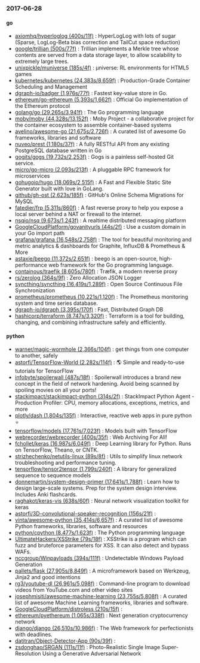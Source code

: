 ### 2017-06-28

#### go
* [axiomhq/hyperloglog (400s/11f)](https://github.com/axiomhq/hyperloglog) : HyperLogLog with lots of sugar (Sparse, LogLog-Beta bias correction and TailCut space reduction)
* [google/trillian (500s/77f)](https://github.com/google/trillian) : Trillian implements a Merkle tree whose contents are served from a data storage layer, to allow scalability to extremely large trees.
* [unixpickle/muniverse (185s/4f)](https://github.com/unixpickle/muniverse) : µniverse: RL environments for HTML5 games
* [kubernetes/kubernetes (24,383s/8,659f)](https://github.com/kubernetes/kubernetes) : Production-Grade Container Scheduling and Management
* [dgraph-io/badger (1,976s/77f)](https://github.com/dgraph-io/badger) : Fastest key-value store in Go.
* [ethereum/go-ethereum (5,393s/1,662f)](https://github.com/ethereum/go-ethereum) : Official Go implementation of the Ethereum protocol
* [golang/go (29,265s/3,941f)](https://github.com/golang/go) : The Go programming language
* [moby/moby (44,328s/13,152f)](https://github.com/moby/moby) : Moby Project - a collaborative project for the container ecosystem to assemble container-based systems
* [avelino/awesome-go (21,675s/2,726f)](https://github.com/avelino/awesome-go) : A curated list of awesome Go frameworks, libraries and software
* [nuveo/prest (1,180s/37f)](https://github.com/nuveo/prest) : A fully RESTful API from any existing PostgreSQL database written in Go
* [gogits/gogs (19,732s/2,253f)](https://github.com/gogits/gogs) : Gogs is a painless self-hosted Git service.
* [micro/go-micro (2,093s/213f)](https://github.com/micro/go-micro) : A pluggable RPC framework for microservices
* [gohugoio/hugo (18,069s/2,515f)](https://github.com/gohugoio/hugo) : A Fast and Flexible Static Site Generator built with love in GoLang.
* [github/gh-ost (2,623s/185f)](https://github.com/github/gh-ost) : GitHub's Online Schema Migrations for MySQL
* [fatedier/frp (5,311s/860f)](https://github.com/fatedier/frp) : A fast reverse proxy to help you expose a local server behind a NAT or firewall to the internet.
* [nsqio/nsq (9,673s/1,243f)](https://github.com/nsqio/nsq) : A realtime distributed messaging platform
* [GoogleCloudPlatform/govanityurls (44s/2f)](https://github.com/GoogleCloudPlatform/govanityurls) : Use a custom domain in your Go import path
* [grafana/grafana (16,548s/2,758f)](https://github.com/grafana/grafana) : The tool for beautiful monitoring and metric analytics & dashboards for Graphite, InfluxDB & Prometheus & More
* [astaxie/beego (11,372s/2,651f)](https://github.com/astaxie/beego) : beego is an open-source, high-performance web framework for the Go programming language.
* [containous/traefik (8,605s/780f)](https://github.com/containous/traefik) : Træfik, a modern reverse proxy
* [rs/zerolog (364s/9f)](https://github.com/rs/zerolog) : Zero Allocation JSON Logger
* [syncthing/syncthing (16,419s/1,289f)](https://github.com/syncthing/syncthing) : Open Source Continuous File Synchronization
* [prometheus/prometheus (10,221s/1,120f)](https://github.com/prometheus/prometheus) : The Prometheus monitoring system and time series database.
* [dgraph-io/dgraph (3,395s/170f)](https://github.com/dgraph-io/dgraph) : Fast, Distributed Graph DB
* [hashicorp/terraform (8,747s/3,320f)](https://github.com/hashicorp/terraform) : Terraform is a tool for building, changing, and combining infrastructure safely and efficiently.

#### python
* [warner/magic-wormhole (2,366s/104f)](https://github.com/warner/magic-wormhole) : get things from one computer to another, safely
* [astorfi/TensorFlow-World (2,282s/114f)](https://github.com/astorfi/TensorFlow-World) : 🌎 Simple and ready-to-use tutorials for TensorFlow
* [infobyte/spoilerwall (487s/18f)](https://github.com/infobyte/spoilerwall) : Spoilerwall introduces a brand new concept in the field of network hardening. Avoid being scanned by spoiling movies on all your ports!
* [stackimpact/stackimpact-python (314s/2f)](https://github.com/stackimpact/stackimpact-python) : StackImpact Python Agent - Production Profiler: CPU, memory allocations, exceptions, metrics, and more
* [plotly/dash (1,804s/135f)](https://github.com/plotly/dash) : Interactive, reactive web apps in pure python ⭐️
* [tensorflow/models (17,761s/7,023f)](https://github.com/tensorflow/models) : Models built with TensorFlow
* [webrecorder/webrecorder (400s/35f)](https://github.com/webrecorder/webrecorder) : Web Archiving For All!
* [fchollet/keras (16,987s/6,049f)](https://github.com/fchollet/keras) : Deep Learning library for Python. Runs on TensorFlow, Theano, or CNTK.
* [strizhechenko/netutils-linux (89s/8f)](https://github.com/strizhechenko/netutils-linux) : Utils to simplify linux network troubleshooting and performance tuning.
* [tensorflow/tensor2tensor (1,799s/240f)](https://github.com/tensorflow/tensor2tensor) : A library for generalized sequence to sequence models
* [donnemartin/system-design-primer (17,641s/1,788f)](https://github.com/donnemartin/system-design-primer) : Learn how to design large-scale systems. Prep for the system design interview. Includes Anki flashcards.
* [raghakot/keras-vis (638s/60f)](https://github.com/raghakot/keras-vis) : Neural network visualization toolkit for keras
* [astorfi/3D-convolutional-speaker-recognition (156s/21f)](https://github.com/astorfi/3D-convolutional-speaker-recognition) : 
* [vinta/awesome-python (35,414s/6,657f)](https://github.com/vinta/awesome-python) : A curated list of awesome Python frameworks, libraries, software and resources
* [python/cpython (8,477s/1,623f)](https://github.com/python/cpython) : The Python programming language
* [UltimateHackers/XSStrike (79s/18f)](https://github.com/UltimateHackers/XSStrike) : XSStrike is a program which can fuzz and bruteforce parameters for XSS. It can also detect and bypass WAFs.
* [nccgroup/Winpayloads (394s/111f)](https://github.com/nccgroup/Winpayloads) : Undetectable Windows Payload Generation
* [pallets/flask (27,905s/8,849f)](https://github.com/pallets/flask) : A microframework based on Werkzeug, Jinja2 and good intentions
* [rg3/youtube-dl (26,961s/5,098f)](https://github.com/rg3/youtube-dl) : Command-line program to download videos from YouTube.com and other video sites
* [josephmisiti/awesome-machine-learning (23,755s/5,808f)](https://github.com/josephmisiti/awesome-machine-learning) : A curated list of awesome Machine Learning frameworks, libraries and software.
* [GoogleCloudPlatform/distroless (210s/15f)](https://github.com/GoogleCloudPlatform/distroless) : 
* [ethereum/pyethereum (1,065s/338f)](https://github.com/ethereum/pyethereum) : Next generation cryptocurrency network
* [django/django (26,510s/10,986f)](https://github.com/django/django) : The Web framework for perfectionists with deadlines.
* [datitran/Object-Detector-App (90s/39f)](https://github.com/datitran/Object-Detector-App) : 
* [zsdonghao/SRGAN (111s/11f)](https://github.com/zsdonghao/SRGAN) : Photo-Realistic Single Image Super-Resolution Using a Generative Adversarial Network
